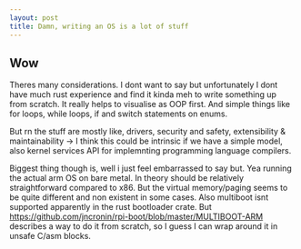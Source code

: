 ```yaml
---
layout: post
title: Damn, writing an OS is a lot of stuff
---
```


## Wow

Theres many considerations.
I dont want to say but unfortunately I dont have much rust experience and find it kinda meh to write something up from scratch. It really helps to visualise as OOP first. And simple things like for loops, while loops, if and switch statements on enums.

But rn the stuff are mostly like, drivers, security and safety, extensibility & maintainability -> I think this could be intrinsic if we have a simple model, also kernel services API for implemnting programming language compilers.

Biggest thing though is, well i just feel embarrassed to say but. Yea running the actual arm OS on bare metal. In theory should be relatively straightforward compared to x86. But the virtual memory/paging seems to be quite different and non existent in some cases. Also multiboot isnt supported apparently in the rust bootloader crate. But <https://github.com/jncronin/rpi-boot/blob/master/MULTIBOOT-ARM> describes a way to do it from scratch, so I guess I can wrap around it in unsafe C/asm blocks.
